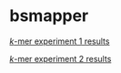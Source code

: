 bsmapper
========

[_k_-mer experiment 1 results](https://docs.google.com/document/d/1A2btjankgUJ1e9qCXe1wN5bBVJo5b4v6K5tZKkXFRAA)

[_k_-mer experiment 2 results](https://docs.google.com/document/d/1dc7cLfKYxkcGJhSj2r1UctY8xj7yS1ivfOWNT7micog/edit?usp=sharing)

